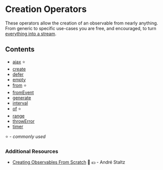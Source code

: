 # Creation Operators

These operators allow the creation of an observable from nearly anything. From
generic to specific use-cases you are free, and encouraged, to turn
[everything into a stream](http://slides.com/robwormald/everything-is-a-stream#/).

## Contents

- [ajax](ajax.md) ⭐
- [create](create.md)
- [defer](defer.md)
- [empty](empty.md)
- [from](from.md) ⭐
- [fromEvent](fromevent.md)
- [generate](generate.md)
- [interval](interval.md)
- [of](of.md) ⭐
- [range](range.md)
- [throwError](throw.md)
- [timer](timer.md)

⭐ - _commonly used_

### Additional Resources

- [Creating Observables From Scratch](https://egghead.io/courses/rxjs-beyond-the-basics-creating-observables-from-scratch)
  🎥 💵 - André Staltz
